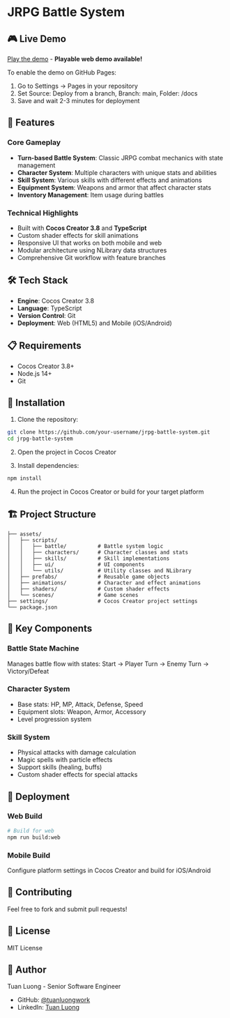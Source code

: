# JRPG Battle System

## 🎮 Live Demo
[Play the demo](https://tuanluongwork.github.io/jrpg-battle-system/) - **Playable web demo available!**

To enable the demo on GitHub Pages:
1. Go to Settings → Pages in your repository
2. Set Source: Deploy from a branch, Branch: main, Folder: /docs
3. Save and wait 2-3 minutes for deployment

## 🚀 Features

### Core Gameplay
- **Turn-based Battle System**: Classic JRPG combat mechanics with state management
- **Character System**: Multiple characters with unique stats and abilities
- **Skill System**: Various skills with different effects and animations
- **Equipment System**: Weapons and armor that affect character stats
- **Inventory Management**: Item usage during battles

### Technical Highlights
- Built with **Cocos Creator 3.8** and **TypeScript**
- Custom shader effects for skill animations
- Responsive UI that works on both mobile and web
- Modular architecture using NLibrary data structures
- Comprehensive Git workflow with feature branches

## 🛠️ Tech Stack
- **Engine**: Cocos Creator 3.8
- **Language**: TypeScript
- **Version Control**: Git
- **Deployment**: Web (HTML5) and Mobile (iOS/Android)

## 📋 Requirements
- Cocos Creator 3.8+
- Node.js 14+
- Git

## 🔧 Installation

1. Clone the repository:
```bash
git clone https://github.com/your-username/jrpg-battle-system.git
cd jrpg-battle-system
```

2. Open the project in Cocos Creator

3. Install dependencies:
```bash
npm install
```

4. Run the project in Cocos Creator or build for your target platform

## 🏗️ Project Structure
```
├── assets/
│   ├── scripts/
│   │   ├── battle/          # Battle system logic
│   │   ├── characters/      # Character classes and stats
│   │   ├── skills/          # Skill implementations
│   │   ├── ui/              # UI components
│   │   └── utils/           # Utility classes and NLibrary
│   ├── prefabs/             # Reusable game objects
│   ├── animations/          # Character and effect animations
│   ├── shaders/             # Custom shader effects
│   └── scenes/              # Game scenes
├── settings/                # Cocos Creator project settings
└── package.json
```

## 🎯 Key Components

### Battle State Machine
Manages battle flow with states: Start → Player Turn → Enemy Turn → Victory/Defeat

### Character System
- Base stats: HP, MP, Attack, Defense, Speed
- Equipment slots: Weapon, Armor, Accessory
- Level progression system

### Skill System
- Physical attacks with damage calculation
- Magic spells with particle effects
- Support skills (healing, buffs)
- Custom shader effects for special attacks

## 🚀 Deployment

### Web Build
```bash
# Build for web
npm run build:web
```

### Mobile Build
Configure platform settings in Cocos Creator and build for iOS/Android

## 🤝 Contributing
Feel free to fork and submit pull requests!

## 📝 License
MIT License

## 👤 Author
Tuan Luong - Senior Software Engineer
- GitHub: [@tuanluongwork](https://github.com/tuanluongwork)
- LinkedIn: [Tuan Luong](https://linkedin.com/in/tuanluong) 
